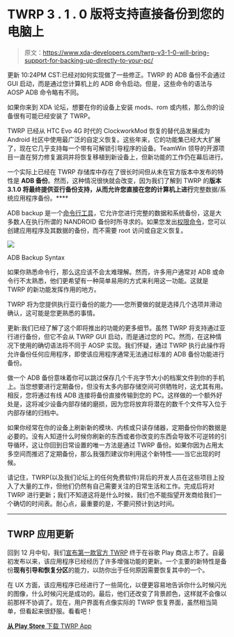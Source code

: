 # TWRP 3 . 1 . 0 版将支持直接备份到您的电脑上

> 原文：<https://www.xda-developers.com/twrp-v3-1-0-will-bring-support-for-backing-up-directly-to-your-pc/>

更新 10:24PM CST:已经对如何实现做了一些修正。TWRP 的 ADB 备份不会通过 GUI 启动，而是通过您计算机上的 ADB 命令启动。但是，这些命令的语法与 AOSP ADB 命令略有不同。

如果你来到 XDA 论坛，想要在你的设备上安装 mods、rom 或内核，那么你的设备很有可能已经安装了 TWRP。

TWRP 已经从 HTC Evo 4G 时代的 ClockworkMod 恢复的替代品发展成为 Android 社区中使用最广泛的自定义恢复。这些年来，它的功能集已经大大扩展了，现在它几乎支持每一个带有可解锁引导程序的设备。TeamWin 领导的开源项目一直在努力修复漏洞并将恢复移植到新设备上，但新功能的工作仍在幕后进行。

一个实际上已经在 TWRP 存储库中存在了很长时间但从未在官方版本中发布的特性是 **ADB 备份**。然而，这种情况很快就会改变，因为我们了解到 TWRP 的**版本 3.1.0 将最终提供亚行备份支持，从而允许您直接在您的计算机上进行**完整数据/系统应用程序备份。****

ADB backup 是一个[命令行工具](https://developer.android.com/studio/command-line/adb.html)，它允许您进行完整的数据和系统备份，这是大多数人在执行所谓的 NANDROID 备份时所寻求的。如果您发出[权限命令](https://forum.xda-developers.com/galaxy-nexus/general/guide-phone-backup-unlock-root-t1420351)，您可以创建应用程序及其数据的备份，而不需要 root 访问或自定义恢复。

 <picture>![](img/8bc71e3bb6d9bc25b56a057a356cd2de.png)</picture> 

ADB Backup Syntax

如果你熟悉命令行，那么这应该不会太难理解。然而，许多用户通常对 ADB 或命令行不太熟悉，他们更希望有一种简单易用的方式来利用这一功能。这就是 TWRP 的新功能发挥作用的地方。

TWRP 将为您提供执行亚行备份的能力——您所要做的就是选择几个选项并滑动确认，这可能是您更熟悉的事情。

更新:我们已经了解了这个即将推出的功能的更多细节。虽然 TWRP 将支持通过亚行进行备份，但它不会从 TWRP GUI 启动，而是通过您的 PC。然而，在这种情况下使用的确切语法将不同于 AOSP 实现。我们怀疑，通过 TWRP 执行此操作将允许备份任何应用程序，即使该应用程序通常无法通过标准的 ADB 备份功能进行备份。

做一个 ADB 备份意味着你可以跳过保存几个千兆字节大小的档案文件到你的手机上。当您想要进行定期备份，但没有太多内部存储空间可供牺牲时，这尤其有用。相反，您将通过有线 ADB 连接将备份直接传输到您的 PC。这样做的一个额外好处是，这将减少设备内部存储的磨损，因为您将放弃将潜在的数千个文件写入位于内部存储的归档中。

如果你经常在你的设备上刷新新的模块、内核或只读存储器，定期备份你的数据是必要的。没有人知道什么时候你刷新的东西或者你改变的东西会导致不可逆转的引导循环，这让你回到日常设置的唯一方法是通过 TWRP 备份。如果你因为占用太多空间而推迟了定期备份，那么我强烈建议你利用这个新特性——当它出现的时候。

请记住，TWRP(以及我们论坛上的任何免费软件)背后的开发人员在这些项目上投入了大量的工作，但他们仍然有自己需要关注的日常生活和工作。完成后将对 TWRP 进行更新；我们不知道这将是什么时候，我们也不能指望开发商给我们一个确切的时间表。耐心点，最重要的是，不要问预计到达时间。

* * *

## TWRP 应用更新

回到 12 月中旬，我们[宣布第一款官方 TWRP](https://www.xda-developers.com/team-win-releases-their-first-official-twrp-app-in-the-play-store/) 终于在谷歌 Play 商店上市了。自最初发布以来，该应用程序已经经历了许多增强功能的更新。一个主要的新特性是备份**现有引导和恢复分区**的能力，以防你出于任何原因需要恢复其中的一个。

在 UX 方面，该应用程序已经进行了一些简化，以便更容易地告诉你什么时候闪光的图像，什么时候闪光是成功的。最后，他们还改变了背景颜色，这样就不会像以前那样不协调了。现在，用户界面有点像实际的 TWRP 恢复界面，虽然相当简单，但看起来很舒服。看看吧！

[**从 Play Store** 下载 TWRP App](https://play.google.com/store/apps/details?id=me.twrp.twrpapp)